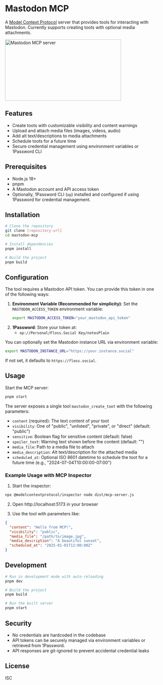 # Mastodon MCP

A [Model Context Protocol](https://github.com/thefocus/modelcontextprotocol) server that provides tools for interacting with Mastodon. Currently supports creating toots with optional media attachments.

<a href="https://glama.ai/mcp/servers/@The-Focus-AI/mastodon-mcp">
  <img width="380" height="200" src="https://glama.ai/mcp/servers/@The-Focus-AI/mastodon-mcp/badge" alt="Mastodon MCP server" />
</a>

## Features

- Create toots with customizable visibility and content warnings
- Upload and attach media files (images, videos, audio)
- Add alt text/descriptions to media attachments
- Schedule toots for a future time
- Secure credential management using environment variables or 1Password CLI

## Prerequisites

- Node.js 18+
- pnpm
- A Mastodon account and API access token
- Optionally, 1Password CLI (`op`) installed and configured if using 1Password for credential management.

## Installation

```bash
# Clone the repository
git clone [repository-url]
cd mastodon-mcp

# Install dependencies
pnpm install

# Build the project
pnpm build
```

## Configuration

The tool requires a Mastodon API token. You can provide this token in one of the following ways:

1.  **Environment Variable (Recommended for simplicity)**:
    Set the `MASTODON_ACCESS_TOKEN` environment variable:
    ```bash
    export MASTODON_ACCESS_TOKEN="your_mastodon_api_token"
    ```
2.  **1Password**: Store your token at:
    - `op://Personal/Floss.Social Key/notesPlain`

You can optionally set the Mastodon instance URL via environment variable:

```bash
export MASTODON_INSTANCE_URL="https://your.instance.social"
```

If not set, it defaults to `https://floss.social`.

## Usage

Start the MCP server:

```bash
pnpm start
```

The server exposes a single tool `mastodon_create_toot` with the following parameters:

- `content` (required): The text content of your toot
- `visibility`: One of "public", "unlisted", "private", or "direct" (default: "public")
- `sensitive`: Boolean flag for sensitive content (default: false)
- `spoiler_text`: Warning text shown before the content (default: "")
- `media_file`: Path to a media file to attach
- `media_description`: Alt text/description for the attached media
- `scheduled_at`: Optional ISO 8601 datetime to schedule the toot for a future time (e.g., "2024-07-04T10:00:00-07:00")

### Example Usage with MCP Inspector

1. Start the inspector:

```bash
npx @modelcontextprotocol/inspector node dist/mcp-server.js
```

2. Open http://localhost:5173 in your browser

3. Use the tool with parameters like:

```json
{
  "content": "Hello from MCP!",
  "visibility": "public",
  "media_file": "/path/to/image.jpg",
  "media_description": "A beautiful sunset",
  "scheduled_at": "2025-01-01T12:00:00Z"
}
```

## Development

```bash
# Run in development mode with auto-reloading
pnpm dev

# Build the project
pnpm build

# Run the built server
pnpm start
```

## Security

- No credentials are hardcoded in the codebase
- API tokens can be securely managed via environment variables or retrieved from 1Password.
- API responses are git-ignored to prevent accidental credential leaks

## License

ISC